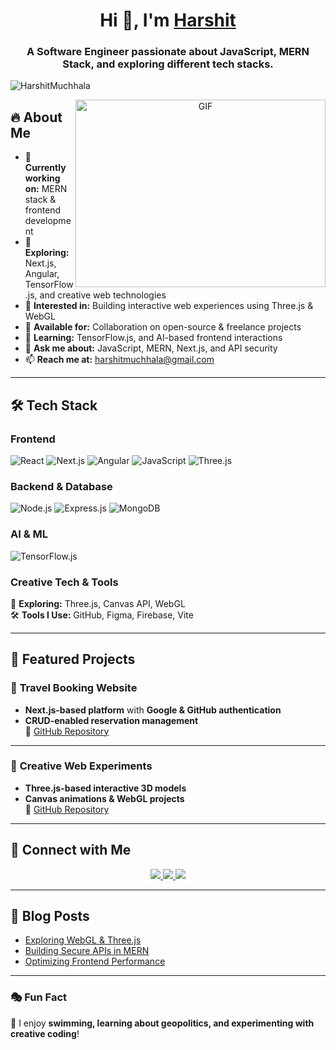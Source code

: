 <h1 align="center">Hi 👋, I'm <a href="https://github.com/HarshitMuchhala" target="blank">Harshit </a></h1>
<h3 align="center">A Software Engineer passionate about JavaScript, MERN Stack, and exploring different tech stacks.</h3>

<p align="left">
  <img src="https://komarev.com/ghpvc/?username=HarshitMuchhala&label=Profile%20views&color=0e75b6&style=flat" alt="HarshitMuchhala">
</p>


<a target="_blank" align="center">
  <img align="right" height="300" width="400" alt="GIF" src="https://media1.giphy.com/media/v1.Y2lkPTc5MGI3NjExaGE0OTN4NDNraWVpNmFmdzIzbmJoMmZrc2J0NTFoOHV3bHNiczhoNSZlcD12MV9pbnRlcm5hbF9naWZfYnlfaWQmY3Q9Zw/ZFwUeNGrnwAl3KroMM/giphy.gif">
</a>

## 🔥 About Me
- 🔭 **Currently working on:** MERN stack & frontend development  
- 🌱 **Exploring:** Next.js, Angular, TensorFlow.js, and creative web technologies  
- 🎨 **Interested in:** Building interactive web experiences using Three.js & WebGL  
- 🤝 **Available for:** Collaboration on open-source & freelance projects  
- 📖 **Learning:** TensorFlow.js, and AI-based frontend interactions  
- 💬 **Ask me about:** JavaScript, MERN, Next.js, and API security  
- 📫 **Reach me at:** [harshitmuchhala@gmail.com](mailto:harshitmuchhala@gmail.com)

---

## 🛠 Tech Stack

### **Frontend**
![React](https://img.shields.io/badge/React-61DAFB?style=for-the-badge&logo=react&logoColor=black)
![Next.js](https://img.shields.io/badge/Next.js-000000?style=for-the-badge&logo=next.js&logoColor=white)
![Angular](https://img.shields.io/badge/Angular-DD0031?style=for-the-badge&logo=angular&logoColor=white)
![JavaScript](https://img.shields.io/badge/JavaScript-F7DF1E?style=for-the-badge&logo=javascript&logoColor=black)
![Three.js](https://img.shields.io/badge/Three.js-000000?style=for-the-badge&logo=three.js&logoColor=white)

### **Backend & Database**
![Node.js](https://img.shields.io/badge/Node.js-43853D?style=for-the-badge&logo=node.js&logoColor=white)
![Express.js](https://img.shields.io/badge/Express.js-000000?style=for-the-badge&logo=express&logoColor=white)
![MongoDB](https://img.shields.io/badge/MongoDB-4EA94B?style=for-the-badge&logo=mongodb&logoColor=white)

### **AI & ML**
![TensorFlow.js](https://img.shields.io/badge/TensorFlow.js-FF6F00?style=for-the-badge&logo=tensorflow&logoColor=white)

### **Creative Tech & Tools**
🎨 **Exploring:** Three.js, Canvas API, WebGL  
🛠 **Tools I Use:** GitHub, Figma, Firebase, Vite  

---

## 🚀 Featured Projects  

### 🏨 **Travel Booking Website**
- **Next.js-based platform** with **Google & GitHub authentication**  
- **CRUD-enabled reservation management**  
🔗 [GitHub Repository](https://github.com/HarshitMuchhala/travel-booking)

---

### 🎨 **Creative Web Experiments**
- **Three.js-based interactive 3D models**  
- **Canvas animations & WebGL projects**  
🔗 [GitHub Repository](https://github.com/HarshitMuchhala/creative-web)

---


## 🤝 Connect with Me  

<p align="center">
  <a href="https://linkedin.com/in/harshitmuchhalagurjar" target="_blank">
    <img src="https://img.icons8.com/doodle/40/000000/linkedin--v2.png">
  </a>
  <a href="https://github.com/HarshitMuchhala" target="_blank">
    <img src="https://img.icons8.com/doodle/40/000000/github--v1.png">
  </a>
  <a href="mailto:harshitmuchhala@gmail.com">
    <img src="https://img.icons8.com/plasticine/40/000000/email.png">
  </a>
</p>

---

## 📝 Blog Posts
<!-- BLOG-POST-LIST:START -->
- [Exploring WebGL & Three.js](#)
- [Building Secure APIs in MERN](#)
- [Optimizing Frontend Performance](#)
<!-- BLOG-POST-LIST:END -->

---

### 🎭 Fun Fact  
🎯 I enjoy **swimming, learning about geopolitics, and experimenting with creative coding**!  
